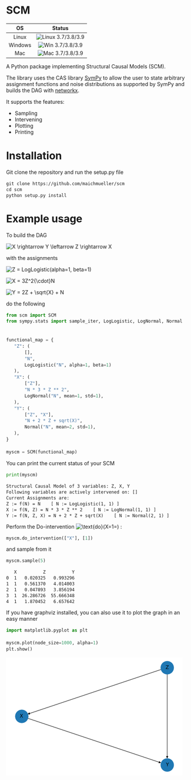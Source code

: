 # SCM

| OS        |  Status |
| :-------------: |:-------------:|
| Linux       | ![Linux 3.7/3.8/3.9](https://github.com/maichmueller/scm/workflows/Linux%203.7/3.8/3.9/badge.svg)    |
| Windows | ![Win 3.7/3.8/3.9](https://github.com/maichmueller/scm/workflows/Win%203.7/3.8/3.9/badge.svg) | 
| Mac | ![Mac  3.7/3.8/3.9](https://github.com/maichmueller/scm/workflows/Mac%203.7/3.8/3.9/badge.svg) |

A Python package implementing Structural Causal Models (SCM).

The library uses the CAS library [SymPy](https://github.com/sympy/sympy) to allow the user to state arbitrary assignment functions and noise distributions as supported by SymPy and builds the DAG with [networkx](https://github.com/networkx/networkx).

It supports the features:
  - Sampling
  - Intervening
  - Plotting
  - Printing
  
# Installation
Git clone the repository and run the setup.py file
```
git clone https://github.com/maichmueller/scm
cd scm
python setup.py install
```

# Example usage

To build the DAG

![X \rightarrow Y \leftarrow Z \rightarrow X](https://latex.codecogs.com/svg.latex?&space;X{\rightarrow}{Y}{\leftarrow}{Z}{\rightarrow}X)


with the assignments

![Z = LogLogistic(alpha=1, beta=1)](https://latex.codecogs.com/svg.latex?&space;Z=\text{LogLogistic}(\alpha=1,\beta=1))

![X = 3Z^2{\cdot}N](https://latex.codecogs.com/svg.latex?&space;X={3Z^2}{\cdot}N\quad[N=\text{LogNormal}(\mu=1,\sigma=1)])

![Y = 2Z + \sqrt{X} + N](https://latex.codecogs.com/svg.latex?&space;Y=2Z+\sqrt{X}+N\quad[N=\text{Normal}(\mu=2,\sigma=1)])

do the following

```python
from scm import SCM
from sympy.stats import sample_iter, LogLogistic, LogNormal, Normal


functional_map = {
   "Z": (
       [],
       "N",
       LogLogistic("N", alpha=1, beta=1)
   ),
   "X": (
       ["Z"],
       "N * 3 * Z ** 2",
       LogNormal("N", mean=1, std=1),
   ),
   "Y": (
       ["Z", "X"],
       "N + 2 * Z + sqrt(X)",
       Normal("N", mean=2, std=1),
   ),
}

myscm = SCM(functional_map)
```
You can print the current status of your SCM
```python
print(myscm)
```
```
Structural Causal Model of 3 variables: Z, X, Y
Following variables are actively intervened on: []
Current Assignments are:
Z := f(N) = N	 [ N := LogLogistic(1, 1) ]
X := f(N, Z) = N * 3 * Z ** 2	 [ N := LogNormal(1, 1) ]
Y := f(N, Z, X) = N + 2 * Z + sqrt(X)	 [ N := Normal(2, 1) ]
```
Perform the Do-intervention ![\text{do}(X=1=)](https://latex.codecogs.com/svg.latex?&space;\text{do}(X=1)) :
```python
myscm.do_intervention(["X"], [1])
```
and sample from it
```python
myscm.sample(5)
```
```
   X          Z          Y
0  1   0.020325   0.993296
1  1   0.561370   4.014003
2  1   0.047893   3.856194
3  1  26.286726  55.666348
4  1   1.870452   6.657642
```
If you have graphviz installed, you can also use it to plot the graph in an easy manner
```python
import matplotlib.pyplot as plt

myscm.plot(node_size=1000, alpha=1)
plt.show()
```
![Plot example](docs/images/plot.png)
